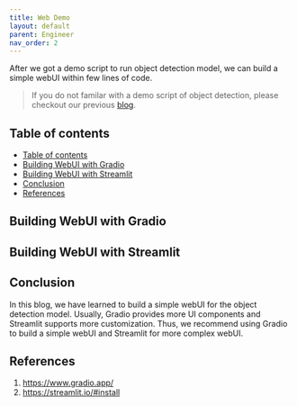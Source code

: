 ```yaml
---
title: Web Demo
layout: default
parent: Engineer
nav_order: 2
---
```


After we got a demo script to run object detection model, we can build a simple webUI within few lines of code.

> If you do not familar with a demo script of object detection, please checkout our previous [blog](https://jason-cs18.github.io/ml-engineering/model_selection.html).

## Table of contents
- [Table of contents](#table-of-contents)
- [Building WebUI with Gradio](#building-webui-with-gradio)
- [Building WebUI with Streamlit](#building-webui-with-streamlit)
- [Conclusion](#conclusion)
- [References](#references)

## Building WebUI with Gradio

## Building WebUI with Streamlit

## Conclusion
In this blog, we have learned to build a simple webUI for the object detection model. Usually, Gradio provides more UI components and Streamlit supports more customization. Thus, we recommend using Gradio to build a simple webUI and Streamlit for more complex webUI.

## References
1. https://www.gradio.app/
2. https://streamlit.io/#install
